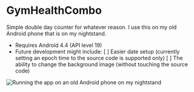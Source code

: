 # GymHealthCombo

Simple double day counter for whatever reason. I use this on my old Android phone that is on my nightstand.

* Requires Android 4.4 (API level 19)
* Future development might include:
[ ] Easier date setup (currently setting an epoch time to the source code is supported only)
[ ] The ability to change the background image (without touching the source code)

![Running the app on an old Android phone on my nightstand](http://i.imgur.com/E4uY0Kl.jpg)


